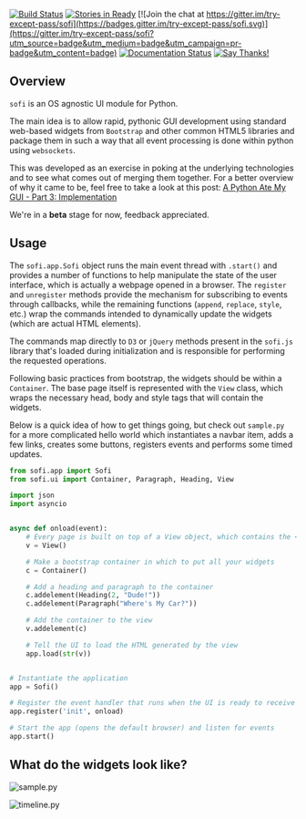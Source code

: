 [![Build Status](https://travis-ci.org/tryexceptpass/sofi.svg?branch=master)](https://travis-ci.org/tryexceptpass/sofi) [![Stories in Ready](https://badge.waffle.io/tryexceptpass/sofi.png?label=ready&title=Tasks%20Ready)](https://waffle.io/tryexceptpass/sofi) [![Join the chat at https://gitter.im/try-except-pass/sofi](https://badges.gitter.im/try-except-pass/sofi.svg)](https://gitter.im/try-except-pass/sofi?utm_source=badge&utm_medium=badge&utm_campaign=pr-badge&utm_content=badge)
[![Documentation Status](https://readthedocs.org/projects/sofi-gui-framework/badge/?version=latest)](http://sofi-gui-framework.readthedocs.io/en/latest/?badge=latest)
[![Say Thanks!](https://img.shields.io/badge/Say%20Thanks-!-1EAEDB.svg)](https://saythanks.io/to/tryexceptpass)

## Overview
`sofi` is an OS agnostic UI module for Python.

The main idea is to allow rapid, pythonic GUI development using standard web-based widgets from `Bootstrap` and
other common HTML5 libraries and package them in such a way that all event processing is done within python using
`websockets`.

This was developed as an exercise in poking at the underlying technologies and to see what comes out of merging them together. For a better overview of why it came to be, feel free to take a look at this post: [A Python Ate My GUI - Part 3: Implementation](http://tryexceptpass.org/article/a-python-ate-my-gui-3)

We're in a **beta** stage for now, feedback appreciated.

## Usage
The `sofi.app.Sofi` object runs the main event thread with `.start()` and provides a number of functions to help manipulate the state of the user interface, which is actually a webpage opened in a browser. The `register` and `unregister` methods provide the mechanism for subscribing to events through callbacks, while the remaining functions (`append`, `replace`, `style`, etc.) wrap the commands intended to dynamically update the widgets (which are actual HTML elements).

The commands map directly to `D3` or `jQuery` methods present in the `sofi.js` library that's loaded during initialization and is responsible for performing the requested operations.

Following basic practices from bootstrap, the widgets should be within a `Container`. The base page itself is represented with the `View` class, which wraps the necessary head, body and style tags that will contain the widgets.

Below is a quick idea of how to get things going, but check out `sample.py` for a more complicated hello world which instantiates a navbar item, adds a few links, creates some buttons, registers events and performs some timed updates.


```python
from sofi.app import Sofi
from sofi.ui import Container, Paragraph, Heading, View

import json
import asyncio


async def onload(event):
    # Every page is built on top of a View object, which contains the <head> and <body> tags that are filled in by the other objects
    v = View()

    # Make a bootstrap container in which to put all your widgets
    c = Container()

    # Add a heading and paragraph to the container
    c.addelement(Heading(2, "Dude!"))
    c.addelement(Paragraph("Where's My Car?"))

    # Add the container to the view
    v.addelement(c)

    # Tell the UI to load the HTML generated by the view
    app.load(str(v))


# Instantiate the application
app = Sofi()

# Register the event handler that runs when the UI is ready to receive commands
app.register('init', onload)

# Start the app (opens the default browser) and listen for events
app.start()
```

## What do the widgets look like?

![sample.py](https://cdn-images-1.medium.com/max/800/1*euug6f885sjtRPOMt_Vc6g.png)

![timeline.py](https://cdn-images-1.medium.com/max/800/1*AmbFclbXWFdIRYbpa0cyBw.png)
